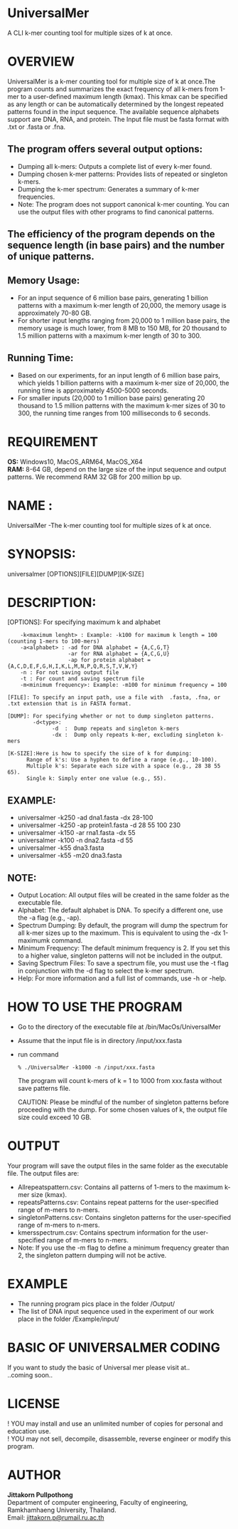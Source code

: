 # UniversalMer
  A CLI k-mer counting tool for multiple sizes of k at once.
# OVERVIEW
UniversalMer is a k-mer counting tool for multiple size of k at once.The program counts and summarizes the exact frequency of all k-mers from 1-mer to a user-defined maximum length (kmax). This kmax can be specified as any length or can be automatically determined by the longest repeated patterns found in the input sequence.
The available sequence alphabets support are DNA, RNA, and protein. The Input file must be fasta format with .txt or .fasta or .fna. 

## The program offers several output options:
 * Dumping all k-mers: Outputs a complete list of every k-mer found.
 * Dumping chosen k-mer patterns: Provides lists of repeated or singleton k-mers.
 * Dumping the k-mer spectrum: Generates a summary of k-mer frequencies.
 * Note: The program does not support canonical k-mer counting. You can use the output files with other programs to find canonical patterns. 

## The efficiency of the program depends on the sequence length (in base pairs) and the number of unique patterns.

## Memory Usage:
 * For an input sequence of 6 million base pairs, generating 1 billion patterns with a maximum k-mer length of 20,000, the memory usage is approximately 70-80 GB.
 * For shorter input lengths ranging from 20,000 to 1 million base pairs, the memory usage is much lower, from 8 MB to 150 MB, for 20 thousand to 1.5 million patterns with a maximum k-mer length of 30 to 300.    
    
## Running Time:
 * Based on our experiments, for an input length of 6 million base pairs, which yields 1 billion patterns with a maximum k-mer size of 20,000, the running time is approximately 4500-5000 seconds.
 * For smaller inputs (20,000 to 1 million base pairs) generating 20 thousand to 1.5 million patterns with the maximum k-mer sizes of 30 to 300, the running time ranges from 100 milliseconds to 6 seconds.

# REQUIREMENT
  **OS:** Windows10, MacOS_ARM64, MacOS_X64 <br>
  **RAM:** 8-64 GB, depend on the large size of the input sequence and output patterns. We recommend RAM 32 GB for 200 million bp up. <br>
  
# NAME :
  UniversalMer -The k-mer counting tool for multiple sizes of k at once. 

# SYNOPSIS: 
   universalmer [OPTIONS][FILE][DUMP][K-SIZE]

# DESCRIPTION:

 [OPTIONS]: For specifying maximum k and alphabet

        -k<maximum lenght> : Example: -k100 for maximum k length = 100 (counting 1-mers to 100-mers)
        -a<alphabet> : -ad for DNA alphabet = {A,C,G,T}
                       -ar for RNA alphabet = {A,C,G,U}
                       -ap for protein alphabet =  {A,C,D,E,F,G,H,I,K,L,M,N,P,Q,R,S,T,V,W,Y}
        -n : For not saving output file 
        -t : For count and saving spectrum file
        -m<minimum frequency>: Example: -m100 for minimum frequency = 100

    [FILE]: To specify an input path, use a file with  .fasta, .fna, or .txt extension that is in FASTA format.

    [DUMP]: For specifying whether or not to dump singleton patterns.
            -d<type>:   
                  -d  :  Dump repeats and singleton k-mers
                  -dx :  Dump only repeats k-mer, excluding singleton k-mers

    [K-SIZE]:Here is how to specify the size of k for dumping:
          Range of k's: Use a hyphen to define a range (e.g., 10-100).
          Multiple k's: Separate each size with a space (e.g., 28 38 55 65).
          Single k: Simply enter one value (e.g., 55).

## EXAMPLE:   
 * universalmer -k250 -ad dna1.fasta -dx 28-100 
 * universalmer -k250 -ap protein1.fasta -d 28 55 100 230 
 * universalmer -k150 -ar rna1.fasta -dx 55
 * universalmer -k100 -n dna2.fasta -d 55
 * universalmer -k55 dna3.fasta
 * universalmer -k55 -m20 dna3.fasta

## NOTE: 
 * Output Location: All output files will be created in the same folder as the executable file.
 * Alphabet: The default alphabet is DNA. To specify a different one, use the -a flag (e.g., -ap).
 * Spectrum Dumping: By default, the program will dump the spectrum for all k-mer sizes up to the maximum. This is equivalent to using the -dx 1-maximumk command.
 * Minimum Frequency: The default minimum frequency is 2. If you set this to a higher value, singleton patterns will not be included in the output.
 * Saving Spectrum Files: To save a spectrum file, you must use the -t flag in conjunction with the -d flag to select the k-mer spectrum.
 * Help: For more information and a full list of commands, use -h or -help.

# HOW TO USE THE PROGRAM

 * Go to the directory of the executable file at  /bin/MacOs/UniversalMer
 * Assume that the input file is in directory /input/xxx.fasta
 * run command
   
       % ./UniversalMer -k1000 -n /input/xxx.fasta

   The program will count k-mers of k = 1 to 1000 from xxx.fasta without save patterns file.
   
   CAUTION: Please be mindful of the number of singleton patterns before proceeding with the dump. For some chosen values of k, the output file size could exceed 10 GB.

# OUTPUT

Your program will save the output files in the same folder as the executable file.  The output files are:
 * Allrepeatspattern.csv: Contains all patterns of 1-mers to the maximum k-mer size (kmax).
 * repeatsPatterns.csv: Contains repeat patterns for the user-specified range of m-mers to n-mers.
 * singletonPatterns.csv: Contains singleton patterns for the user-specified range of m-mers to n-mers.
 * kmersspectrum.csv: Contains spectrum information for the user-specified range of m-mers to n-mers.
 * Note: If you use the -m flag to define a minimum frequency greater than 2, the singleton pattern dumping will not be active.
    
# EXAMPLE
 * The running program pics place in the folder /Output/ 
 * The list of DNA input sequence used in the experiment of our work place in the folder /Example/input/ 

# BASIC OF UNIVERSALMER CODING
  If you want to study the basic of Universal mer please visit at..<br>
  ..coming soon..
  
# LICENSE
  ! YOU may install and use an unlimited number of copies for personal and education use.<br>
  ! YOU may not sell, decompile, disassemble, reverse engineer or modify this program.<br>

# AUTHOR

  **Jittakorn Pullpothong**<br> Department of computer engineering, Faculty of engineering, Ramkhamhaeng University, Thailand.<br>
  Email: <jittakorn.p@rumail.ru.ac.th>
